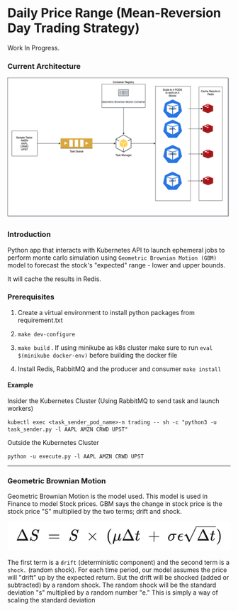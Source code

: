 # Daily Price Range (Mean-Reversion Day Trading Strategy)

Work In Progress.

### Current Architecture
![Image of GBM](https://github.com/arisdavid/daily-price-range/blob/master/documentation/img/architecture.png)

### Introduction
Python app that interacts with Kubernetes API to launch ephemeral jobs to 
perform monte carlo simulation using ```Geometric Brownian Motion (GBM)``` 
model to forecast the stock's "expected" range - lower and upper bounds.

It will cache the results in Redis. 

### Prerequisites
1. Create a virtual environment to install python packages from requirement.txt
2. ``` make dev-configure ```
3. ``` make build ``` . If using minikube as k8s cluster make sure to run ``` eval $(minikube docker-env) ``` before building the docker file
    
4. Install Redis, RabbitMQ and the producer and consumer ``` make install ```

#### Example
Insider the Kubernetes Cluster (Using RabbitMQ to send task and launch workers)
```.shell script
kubectl exec <task_sender_pod_name>-n trading -- sh -c "python3 -u task_sender.py -l AAPL AMZN CRWD UPST"
```

Outside the Kubernetes Cluster
```.shell script
python -u execute.py -l AAPL AMZN CRWD UPST 
```

---
### Geometric Brownian Motion

Geometric Brownian Motion is the model used. This model is used in Finance to model Stock prices. 
GBM says the change in stock price is the stock price "S" multiplied by the two terms; drift and shock.

![Image of GBM](https://github.com/arisdavid/daily-price-range/blob/master/documentation/img/eq.png)

The first term is a ```drift``` (deterministic component) and the second term is a ```shock.``` (random shock). 
For each time period, our model assumes the price will "drift" up by the expected return. 
But the drift will be shocked (added or subtracted) by a random shock. 
The random shock will be the standard deviation "s" multiplied by a random number "e." 
This is simply a way of scaling the standard deviation

